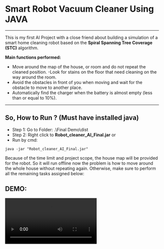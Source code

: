 # Smart Robot Vacuum Cleaner Using JAVA
---
This is my first AI Project with a close friend about building a simulation of a smart home cleaning robot based on the **Spiral Spanning Tree Coverage (STC)** algorithm.

**Main functions performed:**
- Move around the map of the house, or room and do not repeat the cleaned position.
-Look for stains on the floor that need cleaning on the way around the room.
- Avoid the obstacles in front of you when moving and wait for the obstacle to move to another place.
- Automatically find the charger when the battery is almost empty (less than or equal to 10%).

----
## So, How to Run ? **(Must have installed java)**

- Step 1: Go to Folder: .\Final Demo\dist
- Step 2: Right click to **Robot_cleaner_AI_Final.jar**
or
 - Run by cmd:
 ```
 java -jar "Robot_cleaner_AI_Final.jar" 
 ```
Because of the time limit and project scope, the house map will be provided for the robot. So it will run offline
now the problem is how to move around the whole house without repeating again. Otherwise, make sure to perform all the remaining tasks assigned below:

## DEMO:
<video src="./Smart_Robot Cleaner_demo.mp4"></video>
